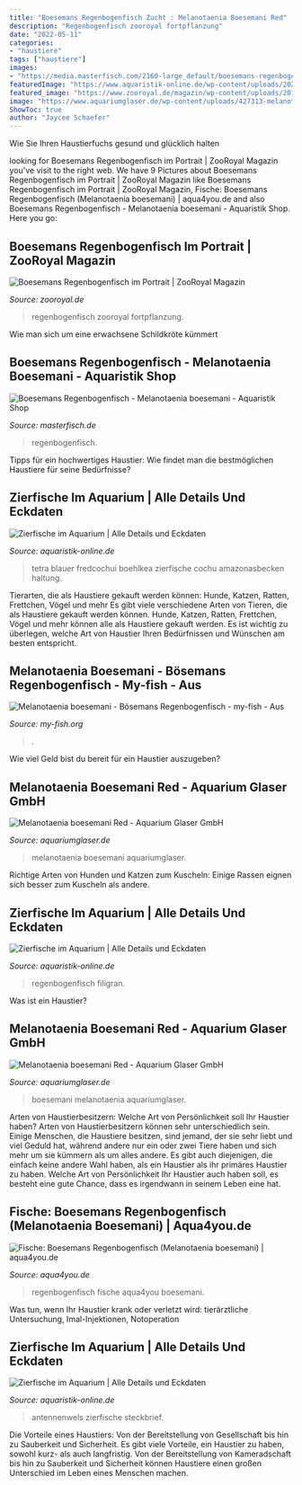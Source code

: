 ```yaml
---
title: "Boesemans Regenbogenfisch Zucht : Melanotaenia Boesemani Red"
description: "Regenbogenfisch zooroyal fortpflanzung"
date: "2022-05-11"
categories:
- "haustiere"
tags: ["haustiere"]
images:
- "https://media.masterfisch.com/2160-large_default/boesemans-regenbogenfisch.jpg"
featuredImage: "https://www.aquaristik-online.de/wp-content/uploads/2021/03/Boehlkea_fredcochui_malefemale1-300x198.jpg"
featured_image: "https://www.zooroyal.de/magazin/wp-content/uploads/2019/05/Boesemans-Regenbogenfisch-233x175.jpg"
image: "https://www.aquariumglaser.de/wp-content/uploads/427313-melanotaenia-boesemani-red9.jpg"
ShowToc: true
author: "Jaycee Schaefer"
---
```



Wie Sie Ihren Haustierfuchs gesund und glücklich halten

	

		
looking for Boesemans Regenbogenfisch im Portrait | ZooRoyal Magazin you've visit to the right web. We have 9 Pictures about Boesemans Regenbogenfisch im Portrait | ZooRoyal Magazin like Boesemans Regenbogenfisch im Portrait | ZooRoyal Magazin, Fische: Boesemans Regenbogenfisch (Melanotaenia boesemani) | aqua4you.de and also Boesemans Regenbogenfisch - Melanotaenia boesemani - Aquaristik Shop. Here you go:
		
    
## Boesemans Regenbogenfisch Im Portrait | ZooRoyal Magazin

<img loading=lazy src="https://www.zooroyal.de/magazin/wp-content/uploads/2019/05/Boesemans-Regenbogenfisch-233x175.jpg" onerror="this.onerror=null;this.src='https://tse1.mm.bing.net/th?id=OIP.B8bZaPwIAhaPJXpdw6y-cQAAAA&amp;pid=15.1';" alt="Boesemans Regenbogenfisch im Portrait | ZooRoyal Magazin">

_Source: zooroyal.de_

>regenbogenfisch zooroyal fortpflanzung. 

	

Wie man sich um eine erwachsene Schildkröte kümmert

    
## Boesemans Regenbogenfisch - Melanotaenia Boesemani - Aquaristik Shop

<img loading=lazy src="https://media.masterfisch.com/2160-large_default/boesemans-regenbogenfisch.jpg" onerror="this.onerror=null;this.src='https://tse3.mm.bing.net/th?id=OIP.5sDxH2V7TkRF0BE_Okb-fQHaE8&amp;pid=15.1';" alt="Boesemans Regenbogenfisch - Melanotaenia boesemani - Aquaristik Shop">

_Source: masterfisch.de_

>regenbogenfisch. 

	

Tipps für ein hochwertiges Haustier: Wie findet man die bestmöglichen Haustiere für seine Bedürfnisse?

    
## Zierfische Im Aquarium | Alle Details Und Eckdaten

<img loading=lazy src="https://www.aquaristik-online.de/wp-content/uploads/2021/03/Boehlkea_fredcochui_malefemale1-300x198.jpg" onerror="this.onerror=null;this.src='https://tse4.mm.bing.net/th?id=OIP.BkZHXkxJ2OZsrCcuGPQaWQAAAA&amp;pid=15.1';" alt="Zierfische im Aquarium | Alle Details und Eckdaten">

_Source: aquaristik-online.de_

>tetra blauer fredcochui boehlkea zierfische cochu amazonasbecken haltung. 

	

Tierarten, die als Haustiere gekauft werden können: Hunde, Katzen, Ratten, Frettchen, Vögel und mehr
Es gibt viele verschiedene Arten von Tieren, die als Haustiere gekauft werden können. Hunde, Katzen, Ratten, Frettchen, Vögel und mehr können alle als Haustiere gekauft werden. Es ist wichtig zu überlegen, welche Art von Haustier Ihren Bedürfnissen und Wünschen am besten entspricht.

    
## Melanotaenia Boesemani - Bösemans Regenbogenfisch - My-fish - Aus

<img loading=lazy src="https://my-fish.org/wp-content/uploads/2012/04/22a-Melanotaenia-boesemani-Quelle-Herbert-NiglAquarium-Dietzenbach.jpg" onerror="this.onerror=null;this.src='https://tse1.mm.bing.net/th?id=OIP.L3JdzMthw7CwL0XZ5ZR2DgHaE8&amp;pid=15.1';" alt="Melanotaenia boesemani - Bösemans Regenbogenfisch - my-fish - Aus">

_Source: my-fish.org_

>. 

	

Wie viel Geld bist du bereit für ein Haustier auszugeben?

    
## Melanotaenia Boesemani Red - Aquarium Glaser GmbH

<img loading=lazy src="https://www.aquariumglaser.de/wp-content/uploads/427313-melanotaenia-boesemani-red9.jpg" onerror="this.onerror=null;this.src='https://tse1.mm.bing.net/th?id=OIP.-xP1xIjll2XKHHVCxDX32gHaE8&amp;pid=15.1';" alt="Melanotaenia boesemani Red - Aquarium Glaser GmbH">

_Source: aquariumglaser.de_

>melanotaenia boesemani aquariumglaser. 

	

Richtige Arten von Hunden und Katzen zum Kuscheln: Einige Rassen eignen sich besser zum Kuscheln als andere.

    
## Zierfische Im Aquarium | Alle Details Und Eckdaten

<img loading=lazy src="https://www.aquaristik-online.de/wp-content/uploads/2021/05/Iriatherina_Werneri-Yellow_Finned_Male1-1536x1021.jpg" onerror="this.onerror=null;this.src='https://tse3.mm.bing.net/th?id=OIP.RRpTYYfWmPjVvisu2oKAvAHaE7&amp;pid=15.1';" alt="Zierfische im Aquarium | Alle Details und Eckdaten">

_Source: aquaristik-online.de_

>regenbogenfisch filigran. 

	

Was ist ein Haustier?

    
## Melanotaenia Boesemani Red - Aquarium Glaser GmbH

<img loading=lazy src="https://www.aquariumglaser.de/wp-content/uploads/427313-melanotaenia-boesemani-red8.jpg" onerror="this.onerror=null;this.src='https://tse2.mm.bing.net/th?id=OIP._WU9f-peRqHNdKPsL71mlwHaE8&amp;pid=15.1';" alt="Melanotaenia boesemani Red - Aquarium Glaser GmbH">

_Source: aquariumglaser.de_

>boesemani melanotaenia aquariumglaser. 

	

Arten von Haustierbesitzern: Welche Art von Persönlichkeit soll Ihr Haustier haben?
Arten von Haustierbesitzern können sehr unterschiedlich sein. Einige Menschen, die Haustiere besitzen, sind jemand, der sie sehr liebt und viel Geduld hat, während andere nur ein oder zwei Tiere haben und sich mehr um sie kümmern als um alles andere. Es gibt auch diejenigen, die einfach keine andere Wahl haben, als ein Haustier als ihr primäres Haustier zu haben. Welche Art von Persönlichkeit Ihr Haustier auch haben soll, es besteht eine gute Chance, dass es irgendwann in seinem Leben eine hat.

    
## Fische: Boesemans Regenbogenfisch (Melanotaenia Boesemani) | Aqua4you.de

<img loading=lazy src="http://www.aqua4you.de/images/fische/puqAPAnENqDN.jpg" onerror="this.onerror=null;this.src='https://tse4.mm.bing.net/th?id=OIP.mnMMET6pG_tdL9vWqMriNAHaDq&amp;pid=15.1';" alt="Fische: Boesemans Regenbogenfisch (Melanotaenia boesemani) | aqua4you.de">

_Source: aqua4you.de_

>regenbogenfisch fische aqua4you boesemani. 

	

Was tun, wenn Ihr Haustier krank oder verletzt wird: tierärztliche Untersuchung, Imal-Injektionen, Notoperation

    
## Zierfische Im Aquarium | Alle Details Und Eckdaten

<img loading=lazy src="https://www.aquaristik-online.de/wp-content/uploads/2019/06/Antennenwels-Jungfische-1024x768.jpg" onerror="this.onerror=null;this.src='https://tse3.mm.bing.net/th?id=OIP.MF8nQhmwAQ8vYwgaa_FHgQHaFj&amp;pid=15.1';" alt="Zierfische im Aquarium | Alle Details und Eckdaten">

_Source: aquaristik-online.de_

>antennenwels zierfische steckbrief. 

	

Die Vorteile eines Haustiers: Von der Bereitstellung von Gesellschaft bis hin zu Sauberkeit und Sicherheit.
Es gibt viele Vorteile, ein Haustier zu haben, sowohl kurz- als auch langfristig. Von der Bereitstellung von Kameradschaft bis hin zu Sauberkeit und Sicherheit können Haustiere einen großen Unterschied im Leben eines Menschen machen.

